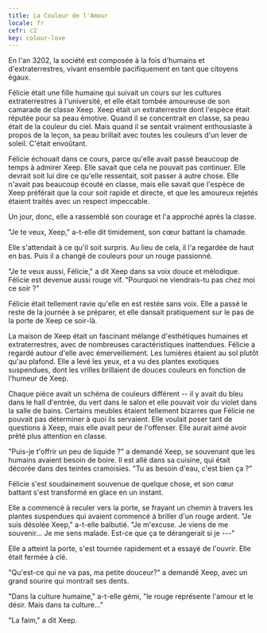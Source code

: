 ```yaml
---
title: La Couleur de l'Amour
locale: fr
cefr: c2
key: colour-love
---
```


En l'an 3202, la société est composée à la fois d'humains et d'extraterrestres, vivant ensemble pacifiquement en tant que citoyens égaux.

Félicie était une fille humaine qui suivait un cours sur les cultures extraterrestres à l'université, et elle était tombée amoureuse de son camarade de classe Xeep. Xeep était un extraterrestre dont l'espèce était réputée pour sa peau émotive. Quand il se concentrait en classe, sa peau était de la couleur du ciel. Mais quand il se sentait vraiment enthousiaste à propos de la leçon, sa peau brillait avec toutes les couleurs d'un lever de soleil. C'était envoûtant.

Félicie échouait dans ce cours, parce qu'elle avait passé beaucoup de temps à admirer Xeep. Elle savait que cela ne pouvait pas continuer. Elle devrait soit lui dire ce qu'elle ressentait, soit passer à autre chose. Elle n'avait pas beaucoup écouté en classe, mais elle savait que l'espèce de Xeep préférait que la cour soit rapide et directe, et que les amoureux rejetés étaient traités avec un respect impeccable.

Un jour, donc, elle a rassemblé son courage et l'a approché après la classe.

"Je te veux, Xeep," a-t-elle dit timidement, son cœur battant la chamade.

Elle s'attendait à ce qu'il soit surpris. Au lieu de cela, il l'a regardée de haut en bas. Puis il a changé de couleurs pour un rouge passionné.

"Je te veux aussi, Félicie," a dit Xeep dans sa voix douce et mélodique. Félicie est devenue aussi rouge vif. "Pourquoi ne viendrais-tu pas chez moi ce soir ?"

Félicie était tellement ravie qu'elle en est restée sans voix. Elle a passé le reste de la journée à se préparer, et elle dansait pratiquement sur le pas de la porte de Xeep ce soir-là.

La maison de Xeep était un fascinant mélange d'esthétiques humaines et extraterrestres, avec de nombreuses caractéristiques inattendues. Félicie a regardé autour d'elle avec émerveillement. Les lumières étaient au sol plutôt qu'au plafond. Elle a levé les yeux, et a vu des plantes exotiques suspendues, dont les vrilles brillaient de douces couleurs en fonction de l'humeur de Xeep.

Chaque pièce avait un schéma de couleurs différent -- il y avait du bleu dans le hall d'entrée, du vert dans le salon et elle pouvait voir du violet dans la salle de bains. Certains meubles étaient tellement bizarres que Félicie ne pouvait pas déterminer à quoi ils servaient. Elle voulait poser tant de questions à Xeep, mais elle avait peur de l'offenser. Elle aurait aimé avoir prêté plus attention en classe.

"Puis-je t'offrir un peu de liquide ?" a demandé Xeep, se souvenant que les humains avaient besoin de boire. Il est allé dans sa cuisine, qui était décorée dans des teintes cramoisies. "Tu as besoin d'eau, c'est bien ça ?"

Félicie s'est soudainement souvenue de quelque chose, et son cœur battant s'est transformé en glace en un instant.

Elle a commencé à reculer vers la porte, se frayant un chemin à travers les plantes suspendues qui avaient commencé à briller d'un rouge ardent. "Je suis désolée Xeep," a-t-elle balbutié. "Je m'excuse. Je viens de me souvenir... Je me sens malade. Est-ce que ça te dérangerait si je ---"

Elle a atteint la porte, s'est tournée rapidement et a essayé de l'ouvrir. Elle était fermée à clé.

"Qu'est-ce qui ne va pas, ma petite douceur?" a demandé Xeep, avec un grand sourire qui montrait ses dents.

"Dans la culture humaine," a-t-elle gémi, "le rouge représente l'amour et le désir. Mais dans ta culture..."

"La faim," a dit Xeep.